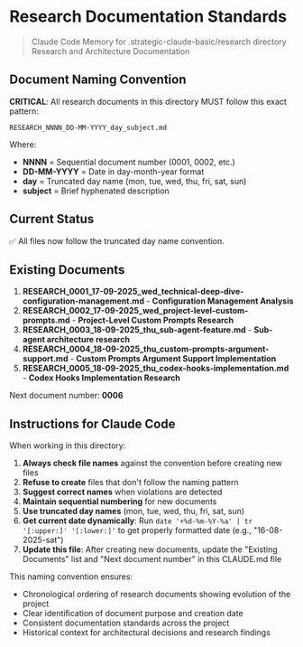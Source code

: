 # Research Documentation Standards

> Claude Code Memory for .strategic-claude-basic/research directory
> Research and Architecture Documentation

## Document Naming Convention

**CRITICAL**: All research documents in this directory MUST follow this exact pattern:

```
RESEARCH_NNNN_DD-MM-YYYY_day_subject.md
```

Where:

- **NNNN** = Sequential document number (0001, 0002, etc.)
- **DD-MM-YYYY** = Date in day-month-year format
- **day** = Truncated day name (mon, tue, wed, thu, fri, sat, sun)
- **subject** = Brief hyphenated description

## Current Status

✅ All files now follow the truncated day name convention.

## Existing Documents

1. **RESEARCH_0001_17-09-2025_wed_technical-deep-dive-configuration-management.md** - **Configuration Management Analysis**
2. **RESEARCH_0002_17-09-2025_wed_project-level-custom-prompts.md** - **Project-Level Custom Prompts Research**
3. **RESEARCH_0003_18-09-2025_thu_sub-agent-feature.md** - **Sub-agent architecture research**
4. **RESEARCH_0004_18-09-2025_thu_custom-prompts-argument-support.md** - **Custom Prompts Argument Support Implementation**
5. **RESEARCH_0005_18-09-2025_thu_codex-hooks-implementation.md** - **Codex Hooks Implementation Research**


Next document number: **0006**

## Instructions for Claude Code

When working in this directory:

1. **Always check file names** against the convention before creating new files
2. **Refuse to create** files that don't follow the naming pattern
3. **Suggest correct names** when violations are detected
4. **Maintain sequential numbering** for new documents
5. **Use truncated day names** (mon, tue, wed, thu, fri, sat, sun)
6. **Get current date dynamically**: Run `date '+%d-%m-%Y-%a' | tr '[:upper:]' '[:lower:]'` to get properly formatted date (e.g., "16-08-2025-sat")
7. **Update this file**: After creating new documents, update the "Existing Documents" list and "Next document number" in this CLAUDE.md file

This naming convention ensures:

- Chronological ordering of research documents showing evolution of the project
- Clear identification of document purpose and creation date
- Consistent documentation standards across the project
- Historical context for architectural decisions and research findings